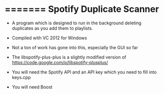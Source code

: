 =======
Spotify Duplicate Scanner
=========================

- A program which is designed to run in the background deleting duplicates as you add them to playlists.
- Compiled with VC 2012 for Windows
- Not a ton of work has gone into this, especially the GUI so far
- The libspotify-plus-plus is a slightly modified version of https://code.google.com/p/libspotify-plusplus/

- You will need the Spotify API and an API key which you need to fill into keys.cpp
- You will need Boost

